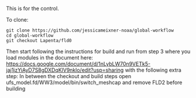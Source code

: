 This is for the control. 

To clone: 

```
git clone https://github.com/jessicameixner-noaa/global-workflow
cd global-workflow
git checkout Lapenta/fld0
```

Then start following the instructions for build and run from step 3 where you load modules
in the document here: https://docs.google.com/document/d/1nLybLW70n9VETk5-jaj1jzYiAyD7S8gDXDqKlV9nklo/edit?usp=sharing
with the following extra step: 
In between the checkout and build steps 
open ufs_model.fd/WW3/model/bin/switch_meshcap 
and remove FLD2 before building

